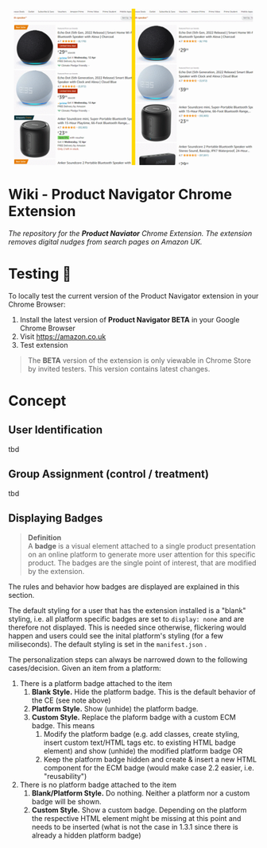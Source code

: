 ![](.readme/img/Screenshot_03_control_treatment_MOD.png)

# Wiki - Product Navigator Chrome Extension

*The repository for the **Product Naviator** Chrome Extension. The extension removes digital nudges from search pages on Amazon UK.*

# Testing :microscope:

To locally test the current version of the Product Navigator extension in your Chrome Browser:

1. Install the latest version of **Product Navigator BETA** in your Google Chrome Browser
2. Visit https://amazon.co.uk
3. Test extension

> The **BETA** version of the extension is only viewable in Chrome Store by invited testers. This version contains latest changes.

# Concept


## User Identification

tbd

## Group Assignment (control / treatment)

tbd

## Displaying Badges

> **Definition** <br> A **badge** is a visual element attached to a single product presentation on an online platform to generate more user attention for this specific product. The badges are the single point of interest, that are modified by the extension.

The rules and behavior how badges are displayed are explained in this section.

The default styling for a user that has the extension installed is a "blank" styling, i.e. all platform specific badges are set to `display: none` and are therefore not displayed. This is needed since otherwise, flickering would happen and users could see the inital platform's styling (for a few miliseconds). The default styling is set in the `manifest.json` .

The personalization steps can always be narrowed down to the following cases/decision. Given an item from a platform:

1. There is a platform badge attached to the item
   1. **Blank Style.** Hide the platform badge. This is the default behavior of the CE (see note above)
   2. **Platform Style.** Show (unhide) the platform badge. 
   3. **Custom Style.** Replace the plaform badge with a custom ECM badge. This means 
      1. Modify the platform badge (e.g. add classes, create styling, insert custom text/HTML tags etc. to existing HTML badge element) and show (unhide) the modified platform badge OR 
      2. Keep the platform badge hidden and create & insert a new HTML component for the ECM badge (would make case 2.2 easier, i.e. "reusability")
2. There is no platform badge attached to the item
   1. **Blank/Platform Style.** Do nothing. Neither a platform nor a custom badge will be shown.
   2. **Custom Style.** Show a custom badge. Depending on the platform the respective HTML element might be missing at this point and needs to be inserted (what is not the case in 1.3.1 since there is already a hidden platform badge)

